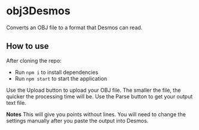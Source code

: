 # obj3Desmos
Converts an OBJ file to a format that Desmos can read.

## How to use
After cloning the repo:
* Run `npm i` to install dependencies
* Run `npm start` to start the application

Use the Upload button to upload your OBJ file. The smaller the file, the quicker the processing time will be. Use the Parse button to get your output text file.

**Notes**
This will give you points without lines. You will need to change the settings manually after you paste the output into Desmos.